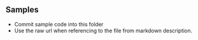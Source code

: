 ## Samples ##

* Commit sample code into this folder 
* Use the raw url when referencing to the file from markdown description.